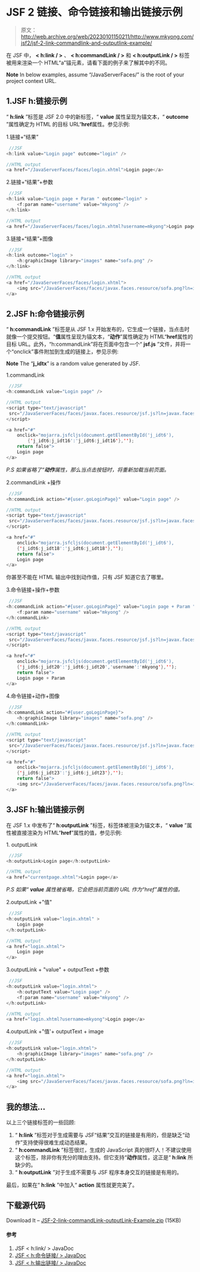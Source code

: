 # JSF 2 链接、命令链接和输出链接示例

> 原文：<http://web.archive.org/web/20230101150211/http://www.mkyong.com/jsf2/jsf-2-link-commandlink-and-outputlink-example/>

在 JSF 中， **< h:link / >** 、 **< h:commandLink / >** 和 **< h:outputLink / >** 标签被用来渲染一个 HTML“a”锚元素，请看下面的例子来了解其中的不同。

**Note**
In below examples, assume “/JavaServerFaces/” is the root of your project context URL.

## 1.JSF h:链接示例

“ **h:link** ”标签是 JSF 2.0 中的新标签，“ **value** 属性呈现为锚文本，“ **outcome** ”属性确定为 HTML 的目标 URL“**href**属性。参见示例:

1.链接+“结果”

```java
 //JSF
<h:link value="Login page" outcome="login" />

//HTML output
<a href="/JavaServerFaces/faces/login.xhtml">Login page</a> 
```

2.链接+“结果”+参数

```java
 //JSF
<h:link value="Login page + Param " outcome="login" >
	<f:param name="username" value="mkyong" />
</h:link>

//HTML output
<a href="/JavaServerFaces/faces/login.xhtml?username=mkyong">Login page + Param</a> 
```

3.链接+“结果”+图像

```java
 //JSF
<h:link outcome="login" >
	<h:graphicImage library="images" name="sofa.png" />
</h:link>

//HTML output
<a href="/JavaServerFaces/faces/login.xhtml">
	<img src="/JavaServerFaces/faces/javax.faces.resource/sofa.png?ln=images" />
</a> 
```

## 2.JSF h:命令链接示例

“ **h:commandLink** ”标签是从 JSF 1.x 开始发布的，它生成一个链接，当点击时就像一个提交按钮。“**值**属性呈现为锚文本，“**动作**”属性确定为 HTML“**href**属性的目标 URL。此外，“h:commandLink”将在页面中包含一个“ **jsf.js** ”文件，并将一个“onclick”事件附加到生成的链接上，参见示例:

**Note**
The “**j_idtx**” is a random value generated by JSF.

1.commandLink

```java
 //JSF
<h:commandLink value="Login page" />	

//HTML output
<script type="text/javascript" 
 src="/JavaServerFaces/faces/javax.faces.resource/jsf.js?ln=javax.faces&amp;stage=Development">
</script>

<a href="#"
	onclick="mojarra.jsfcljs(document.getElementById('j_idt6'),
        {'j_idt6:j_idt16':'j_idt6:j_idt16'},'');
	return false">
	Login page
</a> 
```

*P.S 如果省略了“**动作**属性，那么当点击按钮时，将重新加载当前页面。*

2.commandLink +操作

```java
 //JSF
<h:commandLink action="#{user.goLoginPage}" value="Login page" />		

//HTML output
<script type="text/javascript" 
 src="/JavaServerFaces/faces/javax.faces.resource/jsf.js?ln=javax.faces&amp;stage=Development">
</script>

<a href="#" 
	onclick="mojarra.jsfcljs(document.getElementById('j_idt6'),
	{'j_idt6:j_idt18':'j_idt6:j_idt18'},'');
	return false">
	Login page
</a> 
```

你甚至不能在 HTML 输出中找到动作值，只有 JSF 知道它去了哪里。

3.命令链接+操作+参数

```java
 //JSF
<h:commandLink action="#{user.goLoginPage}" value="Login page + Param ">
	<f:param name="username" value="mkyong" />
</h:commandLink>

//HTML output
<script type="text/javascript" 
 src="/JavaServerFaces/faces/javax.faces.resource/jsf.js?ln=javax.faces&amp;stage=Development">
</script>

<a href="#" 
	onclick="mojarra.jsfcljs(document.getElementById('j_idt6'),
	{'j_idt6:j_idt20':'j_idt6:j_idt20','username':'mkyong'},'');
	return false">
	Login page + Param 
</a> 
```

4.命令链接+动作+图像

```java
 //JSF
<h:commandLink action="#{user.goLoginPage}">
	<h:graphicImage library="images" name="sofa.png" />
</h:commandLink>

//HTML output
<script type="text/javascript" 
 src="/JavaServerFaces/faces/javax.faces.resource/jsf.js?ln=javax.faces&amp;stage=Development">
</script>

<a href="#" 
	onclick="mojarra.jsfcljs(document.getElementById('j_idt6'),
	{'j_idt6:j_idt23':'j_idt6:j_idt23'},'');
	return false">
	<img src="/JavaServerFaces/faces/javax.faces.resource/sofa.png?ln=images" />
</a> 
```

## 3.JSF h:输出链接示例

在 JSF 1.x 中发布了“ **h:outputLink** ”标签，标签体被渲染为锚文本，“ **value** ”属性被直接渲染为 HTML“**href**”属性的值，参见示例:

1\. outputLink

```java
 //JSF
<h:outputLink>Login page</h:outputLink>

//HTML output
<a href="currentpage.xhtml">Login page</a> 
```

*P.S 如果“ **value** 属性被省略，它会把当前页面的 URL 作为“href”属性的值。*

2.outputLink +"值"

```java
 //JSF
<h:outputLink value="login.xhtml" >
	Login page
</h:outputLink>

//HTML output
<a href="login.xhtml">
	Login page
</a> 
```

3.outputLink + "value" + outputText +参数

```java
 //JSF
<h:outputLink value="login.xhtml">
	<h:outputText value="Login page" />
	<f:param name="username" value="mkyong" />
</h:outputLink>

//HTML output
<a href="login.xhtml?username=mkyong">Login page</a> 
```

4.outputLink +"值'+ outputText + image

```java
 //JSF
<h:outputLink value="login.xhtml">
	<h:graphicImage library="images" name="sofa.png" />
</h:outputLink>

//HTML output
<a href="login.xhtml">
	<img src="/JavaServerFaces/faces/javax.faces.resource/sofa.png?ln=images" />
</a> 
```

## 我的想法…

以上三个链接标签的一些回顾:

1.  “ **h:link** ”标签对于生成需要与 JSF“结果”交互的链接是有用的，但是缺乏“动作”支持使得很难生成动态结果。
2.  “ **h:commandLink** ”标签很烂，生成的 JavaScript 真的很吓人！不建议使用这个标签，除非你有充分的理由支持。但它支持“**动作**属性，这正是“ **h:link** 所缺少的。
3.  “ **h:outputLink** ”对于生成不需要与 JSF 程序本身交互的链接是有用的。

最后，如果在“ **h:link** ”中加入“ **action** 属性就更完美了。

## 下载源代码

Download It – [JSF-2-link-commandLink-outputLink-Example.zip](http://web.archive.org/web/20220121234631/http://www.mkyong.com/wp-content/uploads/2010/10/JSF-2-link-commandLink-outputLink-Example.zip) (15KB)

#### 参考

1.  JSF < h:link/ > JavaDoc
2.  [JSF < h:命令链接/ > JavaDoc](http://web.archive.org/web/20220121234631/https://javaserverfaces.dev.java.net/nonav/docs/2.0/pdldocs/facelets/h/commandLink.html)
3.  [JSF < h:输出链接/ > JavaDoc](http://web.archive.org/web/20220121234631/https://javaserverfaces.dev.java.net/nonav/docs/2.0/pdldocs/facelets/h/outputLink.html)

<input type="hidden" id="mkyong-current-postId" value="7249">